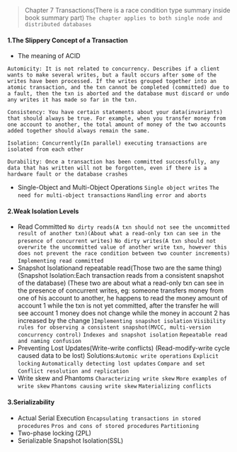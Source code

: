 > Chapter 7 Transactions(There is a race condition type summary inside book summary part)
`The chapter applies to both single node and distributed databases`

#### 1.The Slippery Concept of a Transaction
* The meaning of ACID

`Automicity: It is not related to concurrency. Describes if a client wants to
make several writes, but a fault occurs after some of the writes have been processed.
If the writes grouped together into an atomic transaction, and the txn cannot be
completed (committed) due to a fault, then the txn is aborted and the database must
discard or undo any writes it has made so far in the txn.` 

`Consistency: You have certain statements about your data(invariants) that should always be true. For example, when you transfer money from one account to another, the total amount of money of the two accounts added together should always remain the same.`

`Isolation: Concurrently(In parallel) executing transactions are isolated from each other`

`Durability: Once a transaction has been committed successfully, any data that has written will not be forgotten, even if there is a hardware fault or the database crashes`

* Single-Object and Multi-Object Operations `Single object writes` `The need for multi-object transactions`  `Handling error and aborts` 

#### 2.Weak Isolation Levels
* Read Committed `No dirty reads(A txn should not see the uncommitted result of another txn)(About what a read-only txn can see in the presence of concurrent writes)` `No dirty writes(A txn should not overwrite the uncommitted value of another write txn, however this does not prevent the race condition between two counter increments)` `Implementing read committed` 
* Snapshot Isolationand repeatable read(Those two are the same thing)
(Snapshot Isolation:Each transaction reads from a consistent snapshot of the database) (These two are about what a read-only txn can see in the presence of concurrent writes, eg: someone transfers money from one of his account to another, he happens to read the money amount of account 1 while the txn is not yet committed, after the transfer he will see account 1 money does not change while the money in account 2 has increased by the change )`Implementing snapshot isolation` `Visibility rules for observing a consistent snapshot(MVCC, multi-version concurrency control)`
`Indexes and snapshot isolation` `Repeatable read and naming confusion`  
* Preventing Lost Updates(Write-write conflicts) (Read-modify-write cycle caused data to be lost) Solutions:`Automic write operations` `Explicit locking` `Automatically
detecting lost updates` `Compare and set` `Conflict resolution and replication`
* Write skew and Phantoms `Characterizing write skew` `More examples of write skew` `Phantoms causing write skew` `Materializing conflicts` 
#### 3.Serializability
* Actual Serial Execution `Encapsulating transactions in stored procedures` `Pros and cons of stored procedures` `Partitioning` 
* Two-phase locking (2PL)
* Serializable Snapshot Isolation(SSL)
`  `
